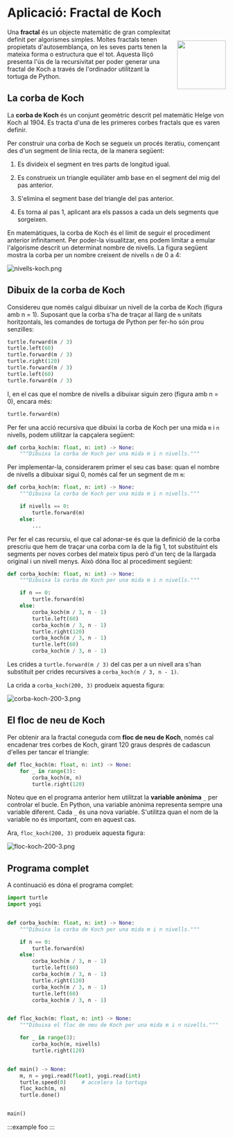 # Aplicació: Fractal de Koch

<img src='././koch.png' style='height: 8em; float: right; margin: 2em 0 1em 1em;'/>

Una **fractal** és un objecte matemàtic de gran complexitat definit per algorismes simples. Moltes fractals tenen propietats d'autosemblança, on les seves parts tenen la mateixa forma o estructura que el tot. Aquesta lliçó presenta l'ús de la recursivitat per poder generar una fractal de Koch a través de l'ordinador utilitzant la tortuga de Python.

## La corba de Koch

La **corba de Koch** és un conjunt geomètric descrit pel matemàtic Helge von Koch al 1904. Es tracta d'una de les primeres corbes fractals que es varen definir.

Per construir una corba de Koch se segueix un procés iteratiu, començant des d'un segment de línia recta, de la manera següent:

1. Es divideix el segment en tres parts de longitud igual.

2. Es construeix un triangle equilàter amb base en el segment del mig del pas anterior.

3. S'elimina el segment base del triangle del pas anterior.

4. Es torna al pas 1, aplicant ara els passos a cada un dels segments que sorgeixen.

En matemàtiques, la corba de Koch és el límit de seguir el procediment anterior infinitament. Per poder-la visualitzar, ens podem limitar a emular l'algorisme descrit un determinat nombre de nivells. La figura següent mostra la corba per un nombre creixent de nivells `n` de 0 a 4:

![nivells-koch.png](nivells-koch.png)

## Dibuix de la corba de Koch

Considereu que només calgui dibuixar un nivell de la corba de Koch (figura amb n = 1). Suposant que la corba s'ha de traçar al llarg de `m` unitats horitzontals, les comandes de tortuga de Python per fer-ho són prou senzilles:

```python
turtle.forward(m / 3)
turtle.left(60)
turtle.forward(m / 3)
turtle.right(120)
turtle.forward(m / 3)
turtle.left(60)
turtle.forward(m / 3)
```

I, en el cas que el nombre de nivells a dibuixar siguin zero (figura amb n = 0), encara més:

```python
turtle.forward(m)
```

Per fer una acció recursiva que dibuixi la corba de Koch per una mida `m` i `n` nivells, podem utilitzar la capçalera següent:

```python
def corba_koch(m: float, n: int) -> None:
    """Dibuixa la corba de Koch per una mida m i n nivells."""
```

Per implementar-la, considerarem primer el seu cas base: quan el nombre de nivells a dibuixar sigui 0, només cal fer un segment de m `m`:

```python
def corba_koch(m: float, n: int) -> None:
    """Dibuixa la corba de Koch per una mida m i n nivells."""

    if nivells == 0:
        turtle.forward(m)
    else:
        ...
```

Per fer el cas recursiu, el que cal adonar-se és que la definició de la corba prescriu que hem de traçar una corba com la de la fig 1, tot substituint els segments per noves corbes del mateix tipus però d'un terç de la llargada original i un nivell menys. Això dóna lloc al procediment següent:

```python
def corba_koch(m: float, n: int) -> None:
    """Dibuixa la corba de Koch per una mida m i n nivells."""

    if n == 0:
        turtle.forward(m)
    else:
        corba_koch(m / 3, n - 1)
        turtle.left(60)
        corba_koch(m / 3, n - 1)
        turtle.right(120)
        corba_koch(m / 3, n - 1)
        turtle.left(60)
        corba_koch(m / 3, n - 1)
```

Les crides a `turtle.forward(m / 3)` del cas per a un nivell ara s'han substituit per crides recursives a `corba_koch(m / 3, n - 1)`.

La crida a `corba_koch(200, 3)` produeix aquesta figura:

![corba-koch-200-3.png](corba-koch-200-3.png)

## El floc de neu de Koch

Per obtenir ara la fractal coneguda com **floc de neu de Koch**, només cal encadenar tres corbes de Koch, girant 120 graus després de cadascun d'elles per tancar el triangle:

```python
def floc_koch(m: float, n: int) -> None:
    for _ in range(3):
        corba_koch(m, n)
        turtle.right(120)
```

Noteu que en el programa anterior hem utilitzat la **variable anònima** `_` per controlar el bucle. En Python, una variable anònima representa sempre una variable diferent. Cada `_` és una nova variable. S'utilitza quan el nom de la variable no és important, com en aquest cas.

Ara, `floc_koch(200, 3)` produeix aquesta figura:

![floc-koch-200-3.png](floc-koch-200-3.png)

## Programa complet

A continuació es dóna el programa complet:

```python
import turtle
import yogi


def corba_koch(m: float, n: int) -> None:
    """Dibuixa la corba de Koch per una mida m i n nivells."""

    if n == 0:
        turtle.forward(m)
    else:
        corba_koch(m / 3, n - 1)
        turtle.left(60)
        corba_koch(m / 3, n - 1)
        turtle.right(120)
        corba_koch(m / 3, n - 1)
        turtle.left(60)
        corba_koch(m / 3, n - 1)


def floc_koch(m: float, n: int) -> None:
    """Dibuixa el floc de neu de Koch per una mida m i n nivells."""

    for _ in range(3):
        corba_koch(m, nivells)
        turtle.right(120)


def main() -> None:
    m, n = yogi.read(float), yogi.read(int)
    turtle.speed(0)     # accelera la tortuga
    floc_koch(m, n)
    turtle.done()


main()
```

:::example
foo
:::

<Autors autors="jpetit"/>
